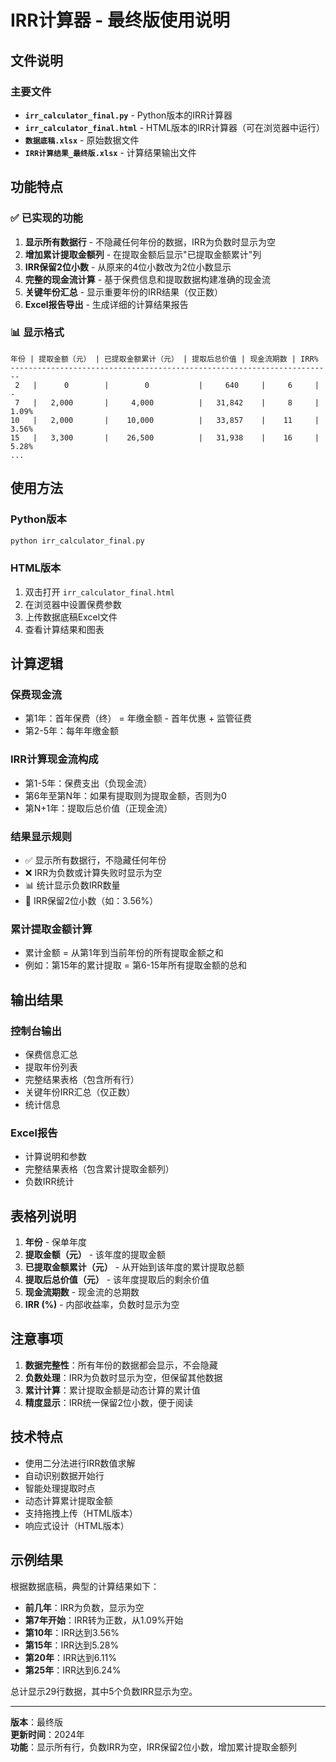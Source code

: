 # IRR计算器 - 最终版使用说明

## 文件说明

### 主要文件
- **`irr_calculator_final.py`** - Python版本的IRR计算器
- **`irr_calculator_final.html`** - HTML版本的IRR计算器（可在浏览器中运行）
- **`数据底稿.xlsx`** - 原始数据文件
- **`IRR计算结果_最终版.xlsx`** - 计算结果输出文件

## 功能特点

### ✅ 已实现的功能
1. **显示所有数据行** - 不隐藏任何年份的数据，IRR为负数时显示为空
2. **增加累计提取金额列** - 在提取金额后显示"已提取金额累计"列
3. **IRR保留2位小数** - 从原来的4位小数改为2位小数显示
4. **完整的现金流计算** - 基于保费信息和提取数据构建准确的现金流
5. **关键年份汇总** - 显示重要年份的IRR结果（仅正数）
6. **Excel报告导出** - 生成详细的计算结果报告

### 📊 显示格式
```
年份 | 提取金额（元） | 已提取金额累计（元） | 提取后总价值 | 现金流期数 | IRR%
------------------------------------------------------------------------
 2   |      0        |        0           |     640     |     6     |   -
 7   |   2,000       |     4,000          |   31,842    |     8     | 1.09%
10   |   2,000       |    10,000          |   33,857    |    11     | 3.56%
15   |   3,300       |    26,500          |   31,938    |    16     | 5.28%
...
```

## 使用方法

### Python版本
```bash
python irr_calculator_final.py
```

### HTML版本
1. 双击打开 `irr_calculator_final.html`
2. 在浏览器中设置保费参数
3. 上传数据底稿Excel文件
4. 查看计算结果和图表

## 计算逻辑

### 保费现金流
- 第1年：首年保费（终） = 年缴金额 - 首年优惠 + 监管征费
- 第2-5年：每年年缴金额

### IRR计算现金流构成
- 第1-5年：保费支出（负现金流）
- 第6年至第N年：如果有提取则为提取金额，否则为0
- 第N+1年：提取后总价值（正现金流）

### 结果显示规则
- ✅ 显示所有数据行，不隐藏任何年份
- ❌ IRR为负数或计算失败时显示为空
- 📊 统计显示负数IRR数量
- 🔢 IRR保留2位小数（如：3.56%）

### 累计提取金额计算
- 累计金额 = 从第1年到当前年份的所有提取金额之和
- 例如：第15年的累计提取 = 第6-15年所有提取金额的总和

## 输出结果

### 控制台输出
- 保费信息汇总
- 提取年份列表
- 完整结果表格（包含所有行）
- 关键年份IRR汇总（仅正数）
- 统计信息

### Excel报告
- 计算说明和参数
- 完整结果表格（包含累计提取金额列）
- 负数IRR统计

## 表格列说明

1. **年份** - 保单年度
2. **提取金额（元）** - 该年度的提取金额
3. **已提取金额累计（元）** - 从开始到该年度的累计提取总额
4. **提取后总价值（元）** - 该年度提取后的剩余价值
5. **现金流期数** - 现金流的总期数
6. **IRR (%)** - 内部收益率，负数时显示为空

## 注意事项

1. **数据完整性**：所有年份的数据都会显示，不会隐藏
2. **负数处理**：IRR为负数时显示为空，但保留其他数据
3. **累计计算**：累计提取金额是动态计算的累计值
4. **精度显示**：IRR统一保留2位小数，便于阅读

## 技术特点

- 使用二分法进行IRR数值求解
- 自动识别数据开始行
- 智能处理提取时点
- 动态计算累计提取金额
- 支持拖拽上传（HTML版本）
- 响应式设计（HTML版本）

## 示例结果

根据数据底稿，典型的计算结果如下：
- **前几年**：IRR为负数，显示为空
- **第7年开始**：IRR转为正数，从1.09%开始
- **第10年**：IRR达到3.56%
- **第15年**：IRR达到5.28%
- **第20年**：IRR达到6.11%
- **第25年**：IRR达到6.24%

总计显示29行数据，其中5个负数IRR显示为空。

---

**版本**：最终版  
**更新时间**：2024年  
**功能**：显示所有行，负数IRR为空，IRR保留2位小数，增加累计提取金额列 